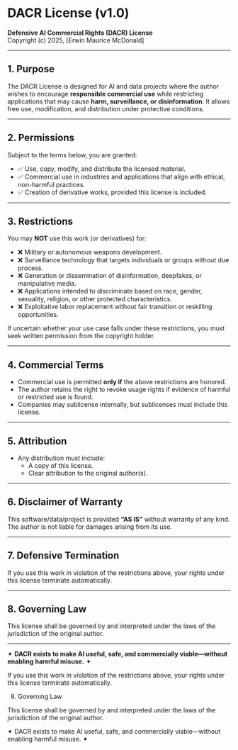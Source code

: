 # DACR License (v1.0)

**Defensive AI Commercial Rights (DACR) License**  
Copyright (c) 2025, [Erwin Maurice McDonald]

---

## 1. Purpose
The DACR License is designed for AI and data projects where the author wishes to encourage **responsible commercial use** while restricting applications that may cause **harm, surveillance, or disinformation**. It allows free use, modification, and distribution under protective conditions.

---

## 2. Permissions
Subject to the terms below, you are granted:
- ✅ Use, copy, modify, and distribute the licensed material.  
- ✅ Commercial use in industries and applications that align with ethical, non-harmful practices.  
- ✅ Creation of derivative works, provided this license is included.  

---

## 3. Restrictions
You may **NOT** use this work (or derivatives) for:
- ❌ Military or autonomous weapons development.  
- ❌ Surveillance technology that targets individuals or groups without due process.  
- ❌ Generation or dissemination of disinformation, deepfakes, or manipulative media.  
- ❌ Applications intended to discriminate based on race, gender, sexuality, religion, or other protected characteristics.  
- ❌ Exploitative labor replacement without fair transition or reskilling opportunities.  

If uncertain whether your use case falls under these restrictions, you must seek written permission from the copyright holder.

---

## 4. Commercial Terms
- Commercial use is permitted **only if** the above restrictions are honored.  
- The author retains the right to revoke usage rights if evidence of harmful or restricted use is found.  
- Companies may sublicense internally, but sublicenses must include this license.  

---

## 5. Attribution
- Any distribution must include:
  - A copy of this license.  
  - Clear attribution to the original author(s).  

---

## 6. Disclaimer of Warranty
This software/data/project is provided **“AS IS”** without warranty of any kind.  
The author is not liable for damages arising from its use.

---

## 7. Defensive Termination
If you use this work in violation of the restrictions above, your rights under this license terminate automatically.  

---

## 8. Governing Law
This license shall be governed by and interpreted under the laws of the jurisdiction of the original author.

---

✦ **DACR exists to make AI useful, safe, and commercially viable—without enabling harmful misuse.** ✦

If you use this work in violation of the restrictions above, your rights under this license terminate automatically.

8. Governing Law

This license shall be governed by and interpreted under the laws of the jurisdiction of the original author.

✦ DACR exists to make AI useful, safe, and commercially viable—without enabling harmful misuse. ✦
